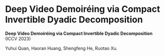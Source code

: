 # Deep Video Demoiréing via Compact Invertible Dyadic Decomposition

**Deep Video Demoiréing via Compact Invertible Dyadic Decomposition** (ICCV 2023)  

Yuhui Quan, Haoran Huang, Shengfeng He, Ruotao Xu.
